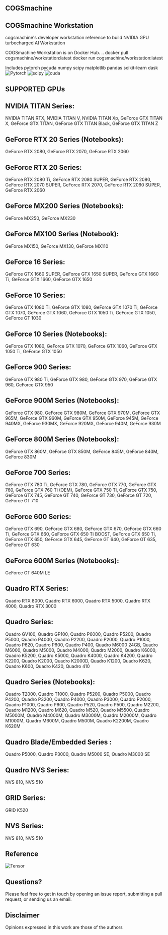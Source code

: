 ## COGSmachine

## COGSmachine Workstation
cogsmachine's developer workstation reference to build NVIDIA GPU turbocharged AI Workstation

COGSmachine Workstation is on Docker Hub.
..
    docker pull cogsmachine/workstation:latest 
    docker run cogsmachine/workstation:latest  

Includes pytorch pycuda numpy scipy matplotlib pandas scikit-learn dask   
![Pytorch](https://github.com/pytorch/pytorch/raw/master/docs/source/_static/img/pytorch-logo-dark.png)
![scipy](https://miro.medium.com/max/3586/1*OTQHk3rsuzwdidO9zgSOfA.png)
![cuda](https://dl2.macupdate.com/images/icons256/27014.png)

## SUPPORTED GPUs 

## NVIDIA TITAN Series:
NVIDIA TITAN RTX, NVIDIA TITAN V, NVIDIA TITAN Xp, GeForce GTX TITAN X, GeForce GTX TITAN, GeForce GTX TITAN Black, GeForce GTX TITAN Z

## GeForce RTX 20 Series (Notebooks):
GeForce RTX 2080, GeForce RTX 2070, GeForce RTX 2060

## GeForce RTX 20 Series:
GeForce RTX 2080 Ti, GeForce RTX 2080 SUPER, GeForce RTX 2080, GeForce RTX 2070 SUPER, GeForce RTX 2070, GeForce RTX 2060 SUPER, GeForce RTX 2060

## GeForce MX200 Series (Notebooks):
GeForce MX250, GeForce MX230

## GeForce MX100 Series (Notebook):
GeForce MX150, GeForce MX130, GeForce MX110

## GeForce 16 Series:
GeForce GTX 1660 SUPER, GeForce GTX 1650 SUPER, GeForce GTX 1660 Ti, GeForce GTX 1660, GeForce GTX 1650

## GeForce 10 Series:
GeForce GTX 1080 Ti, GeForce GTX 1080, GeForce GTX 1070 Ti, GeForce GTX 1070, GeForce GTX 1060, GeForce GTX 1050 Ti, GeForce GTX 1050, GeForce GT 1030

## GeForce 10 Series (Notebooks):
GeForce GTX 1080, GeForce GTX 1070, GeForce GTX 1060, GeForce GTX 1050 Ti, GeForce GTX 1050

## GeForce 900 Series:
GeForce GTX 980 Ti, GeForce GTX 980, GeForce GTX 970, GeForce GTX 960, GeForce GTX 950

## GeForce 900M Series (Notebooks):
GeForce GTX 980, GeForce GTX 980M, GeForce GTX 970M, GeForce GTX 965M, GeForce GTX 960M, GeForce GTX 950M, GeForce 945M, GeForce 940MX, GeForce 930MX, GeForce 920MX, GeForce 940M, GeForce 930M

## GeForce 800M Series (Notebooks):
GeForce GTX 860M, GeForce GTX 850M, GeForce 845M, GeForce 840M, GeForce 830M

## GeForce 700 Series:
GeForce GTX 780 Ti, GeForce GTX 780, GeForce GTX 770, GeForce GTX 760, GeForce GTX 760 Ti (OEM), GeForce GTX 750 Ti, GeForce GTX 750, GeForce GTX 745, GeForce GT 740, GeForce GT 730, GeForce GT 720, GeForce GT 710

## GeForce 600 Series:
GeForce GTX 690, GeForce GTX 680, GeForce GTX 670, GeForce GTX 660 Ti, GeForce GTX 660, GeForce GTX 650 Ti BOOST, GeForce GTX 650 Ti, GeForce GTX 650, GeForce GTX 645, GeForce GT 640, GeForce GT 635, GeForce GT 630

## GeForce 600M Series (Notebooks):
GeForce GT 640M LE

## Quadro RTX Series:
Quadro RTX 8000, Quadro RTX 6000, Quadro RTX 5000, Quadro RTX 4000, Quadro RTX 3000

## Quadro Series:
Quadro GV100, Quadro GP100, Quadro P6000, Quadro P5200, Quadro P5000, Quadro P4000, Quadro P2200, Quadro P2000, Quadro P1000, Quadro P620, Quadro P600, Quadro P400, Quadro M6000 24GB, Quadro M6000, Quadro M5000, Quadro M4000, Quadro M2000, Quadro K6000, Quadro K5200, Quadro K5000, Quadro K4000, Quadro K4200, Quadro K2200, Quadro K2000, Quadro K2000D, Quadro K1200, Quadro K620, Quadro K600, Quadro K420, Quadro 410

## Quadro Series (Notebooks):
Quadro T2000, Quadro T1000, Quadro P5200, Quadro P5000, Quadro P4200, Quadro P3200, Quadro P4000, Quadro P3000, Quadro P2000, Quadro P1000, Quadro P600, Quadro P520, Quadro P500, Quadro M2200, Quadro M1200, Quadro M620, Quadro M520, Quadro M5500, Quadro M5000M, Quadro M4000M, Quadro M3000M, Quadro M2000M, Quadro M1000M, Quadro M600M, Quadro M500M, Quadro K2200M, Quadro K620M

## Quadro Blade/Embedded Series :
Quadro P5000, Quadro P3000, Quadro M5000 SE, Quadro M3000 SE

## Quadro NVS Series:
NVS 810, NVS 510

## GRID Series:
GRID K520

## NVS Series:
NVS 810, NVS 510

## Reference

![Tensor](https://upload.wikimedia.org/wikipedia/commons/thumb/4/45/Components_stress_tensor.svg/1200px-Components_stress_tensor.svg.png)


## Questions?

Please feel free to get in touch by opening an issue report, submitting a pull request, or sending us an email.

## Disclaimer

Opinions expressed in this work are those of the authors
